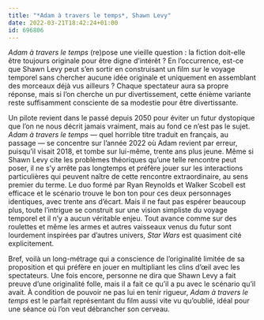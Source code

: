 ```yaml
---
title: "*Adam à travers le temps*, Shawn Levy"
date: 2022-03-21T18:42:24+01:00
id: 696806 
---
```


*Adam à travers le temps* (re)pose une vieille question : la fiction doit-elle être toujours originale pour être digne d’intérêt ? En l’occurrence, est-ce que Shawn Levy peut s’en sortir en construisant un film sur le voyage temporel sans chercher aucune idée originale et uniquement en assemblant des morceaux déjà vus ailleurs ? Chaque spectateur aura sa propre réponse, mais si l’on cherche un pur divertissement, cette énième variante reste suffisamment consciente de sa modestie pour être divertissante. 

Un pilote revient dans le passé depuis 2050 pour éviter un futur dystopique que l’on ne nous décrit jamais vraiment, mais au fond ce n’est pas le sujet. *Adam à travers le temps* — quel horrible titre traduit en français, au passage — se concentre sur l’année 2022 où Adam revient par erreur, puisqu’il visait 2018, et tombe sur lui-même, trente ans plus jeune. Même si Shawn Levy cite les problèmes théoriques qu’une telle rencontre peut poser, il ne s’y arrête pas longtemps et préfère jouer sur les interactions particulières qui peuvent naître de cette rencontre extraordinaire, au sens premier du terme. Le duo formé par Ryan Reynolds et Walker Scobell est efficace et le scénario trouve le bon ton pour ces deux personnages identiques, avec trente ans d’écart. Mais il ne faut pas espérer beaucoup plus, toute l’intrigue se construit sur une vision simpliste du voyage temporel et il n’y a aucun véritable enjeu. Tout avance comme sur des roulettes et même les armes et autres vaisseaux venus du futur sont lourdement inspirées par d’autres univers, *Star Wars* est quasiment cité explicitement. 

Bref, voilà un long-métrage qui a conscience de l’originalité limitée de sa proposition et qui préfère en jouer en multipliant les clins d’œil avec les spectateurs. Une fois encore, personne ne dira que Shawn Levy a fait preuve d’une originalité folle, mais il a fait ce qu’il a pu avec le scénario qu’il avait. À condition de pouvoir ne pas lui en tenir rigueur, *Adam à travers le temps* est le parfait représentant du film aussi vite vu qu’oublié, idéal pour une séance où l’on veut débrancher son cerveau. 

